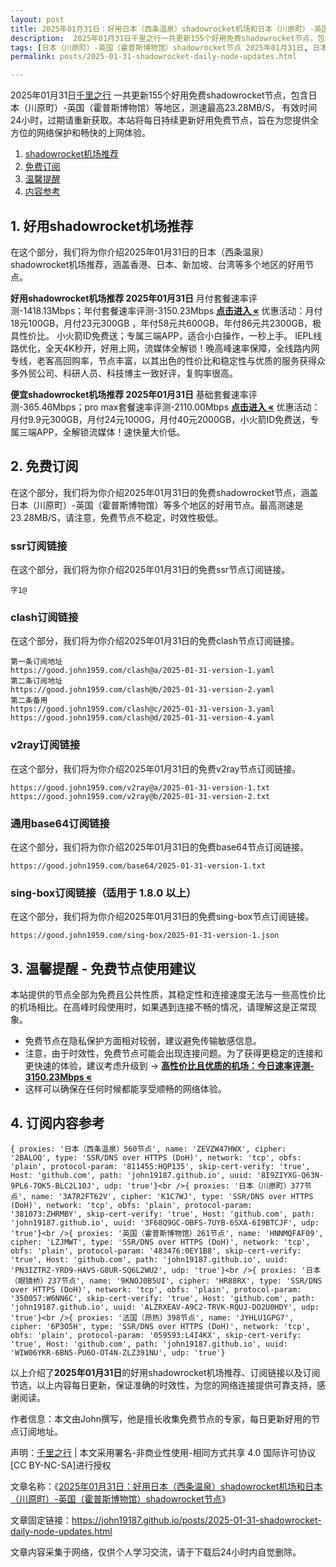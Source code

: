 ```yaml
---
layout: post
title: 2025年01月31日：好用日本（西条温泉）shadowrocket机场和日本（川原町）-英国（霍普斯博物馆）shadowrocket节点订阅
description:  2025年01月31日千里之行一共更新155个好用免费shadowrocket节点，包含日本（川原町）-英国（霍普斯博物馆）等地区，测速最高23.28MB/S， 有效时间24小时，过期请重新获取。本站将每日持续更新好用免费节点，旨在为您提供全方位的网络保护和畅快的上网体验
tags: [日本（川原町）-英国（霍普斯博物馆）shadowrocket节点 2025年01月31日, 日本（西条温泉）好用shadowrocket机场推荐 2025年01月31日]
permalink: posts/2025-01-31-shadowrocket-daily-node-updates.html

---
```



2025年01月31日[千里之行](https://john19187.github.io) 一共更新155个好用免费shadowrocket节点，包含日本（川原町）-英国（霍普斯博物馆）等地区，测速最高23.28MB/S， 有效时间24小时，过期请重新获取。本站将每日持续更新好用免费节点，旨在为您提供全方位的网络保护和畅快的上网体验。

1. [shadowrocket机场推荐](#1-好用shadowrocket机场推荐)
2. [免费订阅](#2-免费订阅)
3. [温馨提醒](#3-温馨提醒---免费节点使用建议)
4. [内容参考](#4-订阅内容参考)

## 1. 好用shadowrocket机场推荐

在这个部分，我们将为你介绍2025年01月31日的日本（西条温泉）shadowrocket机场推荐，涵盖香港、日本、新加坡、台湾等多个地区的好用节点。

<div class="good cat1"><strong>好用shadowrocket机场推荐 2025年01月31日</strong> 月付套餐速率评测-1418.13Mbps；年付套餐速率评测-3150.23Mbps <strong><a href="https://good.john1959.com/lepl/2025-01-31" target="_blank">点击进入 «</a></strong> 优惠活动：月付18元100GB，月付23元300GB ，年付58元共600GB，年付86元共2300GB，极具性价比。 小火箭ID免费送；专属三端APP，适合小白操作，一秒上手。 IEPL线路优化，全天4K秒开，好用上网，流媒体全解锁！晚高峰速率保障，全线路内网专线，老客高回购率，节点丰富，以其出色的性价比和稳定性与优质的服务获得众多外贸公司、科研人员、科技博主一致好评，复购率很高。</div><div class="good cat2">

<strong>便宜shadowrocket机场推荐 2025年01月31日</strong> 基础套餐速率评测-365.46Mbps；pro max套餐速率评测-2110.00Mbps <strong><a href="https://good.john1959.com/cheap/2025-01-31" target="_blank">点击进入 «</a></strong> 优惠活动：月付9.9元300GB，月付24元1000G，月付40元2000GB，小火箭ID免费送，专属三端APP，全解锁流媒体！速快量大价低。</div>

## 2. 免费订阅

在这个部分，我们将为你介绍2025年01月31日的免费shadowrocket节点，涵盖日本（川原町）-英国（霍普斯博物馆）等多个地区的好用节点。最高测速是23.28MB/S，请注意，免费节点不稳定，时效性极低。

### ssr订阅链接

在这个部分，我们将为你介绍2025年01月31日的免费ssr节点订阅链接。

```
字1@
```

### clash订阅链接

在这个部分，我们将为你介绍2025年01月31日的免费clash节点订阅链接。

```
第一条订阅地址
https://good.john1959.com/clash@a/2025-01-31-version-1.yaml
第二条订阅地址
https://good.john1959.com/clash@b/2025-01-31-version-2.yaml
第二条备用
https://good.john1959.com/clash@c/2025-01-31-version-3.yaml
https://good.john1959.com/clash@d/2025-01-31-version-4.yaml
```

### v2ray订阅链接

在这个部分，我们将为你介绍2025年01月31日的免费v2ray节点订阅链接。

```
https://good.john1959.com/v2ray@a/2025-01-31-version-1.txt
https://good.john1959.com/v2ray@b/2025-01-31-version-2.txt
```

### 通用base64订阅链接

在这个部分，我们将为你介绍2025年01月31日的免费base64节点订阅链接。

```
https://good.john1959.com/base64/2025-01-31-version-1.txt
```

### sing-box订阅链接（适用于 1.8.0 以上）

在这个部分，我们将为你介绍2025年01月31日的免费sing-box节点订阅链接。

```
https://good.john1959.com/sing-box/2025-01-31-version-1.json
```

## 3. 温馨提醒 - 免费节点使用建议

本站提供的节点全部为免费且公共性质，其稳定性和连接速度无法与一些高性价比的机场相比。在高峰时段使用时，如果遇到连接不畅的情况，请理解这是正常现象。

- 免费节点在隐私保护方面相对较弱，建议避免传输敏感信息。
- 注意，由于时效性，免费节点可能会出现连接问题。为了获得更稳定的连接和更快速的体验，建议考虑升级到 → <strong>[高性价比且优质的机场：今日速率评测- 3150.23Mbps «](https://good.john1959.com/lepl/2025-01-31)</strong>
- 这样可以确保在任何时候都能享受顺畅的网络体验。

## 4. 订阅内容参考

```
{ proxies: '日本（西条温泉）560节点', name: 'ZEVZW47HWX', cipher: '2BALOQ', type: 'SSR/DNS over HTTPS (DoH)', network: 'tcp', obfs: 'plain', protocol-param: '811455:HQP135', skip-cert-verify: 'true', Host: 'github.com', path: 'john19187.github.io', uuid: '8I9ZIYXG-Q63N-9PL6-7OK5-BLC2L10J', udp: 'true'}<br />{ proxies: '日本（川原町）377节点', name: '3A7R2FT62V', cipher: 'K1C7WJ', type: 'SSR/DNS over HTTPS (DoH)', network: 'tcp', obfs: 'plain', protocol-param: '381073:ZHRMBY', skip-cert-verify: 'true', Host: 'github.com', path: 'john19187.github.io', uuid: '3F68Q9GC-OBFS-7UYB-6SXA-6I9BTCJF', udp: 'true'}<br />{ proxies: '英国（霍普斯博物馆）261节点', name: 'HNNMQFAF09', cipher: 'LZJMWT', type: 'SSR/DNS over HTTPS (DoH)', network: 'tcp', obfs: 'plain', protocol-param: '483476:0EY1B8', skip-cert-verify: 'true', Host: 'github.com', path: 'john19187.github.io', uuid: 'PN3IZTRZ-YRD9-HAVS-G8UR-SQ6L2WU2', udp: 'true'}<br />{ proxies: '日本（眼镜桥）237节点', name: '9KNOJ0B5UI', cipher: 'HR88RX', type: 'SSR/DNS over HTTPS (DoH)', network: 'tcp', obfs: 'plain', protocol-param: '350057:W6NN6C', skip-cert-verify: 'true', Host: 'github.com', path: 'john19187.github.io', uuid: 'ALZRXEAV-A9C2-TRVK-RQUJ-DO2U0HDY', udp: 'true'}<br />{ proxies: '法国（昂热）398节点', name: 'JYHLU1GPG7', cipher: '6P3O5H', type: 'SSR/DNS over HTTPS (DoH)', network: 'tcp', obfs: 'plain', protocol-param: '059593:L4I4KX', skip-cert-verify: 'true', Host: 'github.com', path: 'john19187.github.io', uuid: 'WIW06YKR-6BN5-PU6O-OT4N-ZLZ391NU', udp: 'true'}
```

以上介绍了<strong>2025年01月31日</strong>的好用shadowrocket机场推荐、订阅链接以及订阅节选，以上内容每日更新，保证准确的时效性，为您的网络连接提供可靠支持，感谢阅读。


作者信息：本文由John撰写，他是擅长收集免费节点的专家，每日更新好用的节点订阅地址。

声明：[千里之行](https://john19187.github.io) | 本文采用署名-非商业性使用-相同方式共享 4.0 国际许可协议[CC BY-NC-SA]进行授权

文章名称：《[2025年01月31日：好用日本（西条温泉）shadowrocket机场和日本（川原町）-英国（霍普斯博物馆）shadowrocket节点](https://john19187.github.io/posts/2025-01-31-shadowrocket-daily-node-updates.html)》

文章固定链接：https://john19187.github.io/posts/2025-01-31-shadowrocket-daily-node-updates.html

文章内容采集于网络，仅供个人学习交流，请于下载后24小时内自觉删除。







